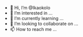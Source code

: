 - 👋 Hi, I’m @Ikaokolo
- 👀 I’m interested in ...
- 🌱 I’m currently learning ...
- 💞️ I’m looking to collaborate on ...
- 📫 How to reach me ...

<!---
Ikaokolo/Ikaokolo is a ✨ special ✨ repository because its `README.md` (this file) appears on your GitHub profile.
You can click the Preview link to take a look at your changes.
--->
